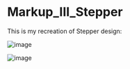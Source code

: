 # Markup_III_Stepper
This is my recreation of Stepper design:

![image](https://user-images.githubusercontent.com/113383541/192893160-4f54a2dd-f4e8-4780-aaef-269e826eade9.png)

![image](https://user-images.githubusercontent.com/113383541/192893245-7d7aa262-a94a-4f96-93a0-462fd2042e53.png)

